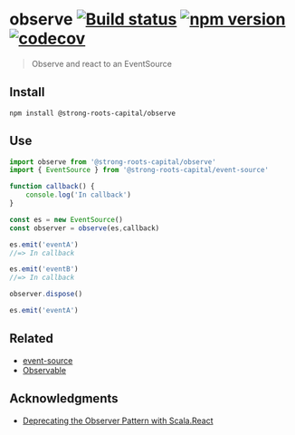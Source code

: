 # observe [![Build status](https://travis-ci.org/strong-roots-capital/observe.svg?branch=master)](https://travis-ci.org/strong-roots-capital/observe) [![npm version](https://img.shields.io/npm/v/@strong-roots-capital/observe.svg)](https://npmjs.org/package/@strong-roots-capital/observe) [![codecov](https://codecov.io/gh/strong-roots-capital/observe/branch/master/graph/badge.svg)](https://codecov.io/gh/strong-roots-capital/observe)

> Observe and react to an EventSource

## Install

``` shell
npm install @strong-roots-capital/observe
```

## Use

``` typescript
import observe from '@strong-roots-capital/observe'
import { EventSource } from '@strong-roots-capital/event-source'

function callback() {
    console.log('In callback')
}

const es = new EventSource()
const observer = observe(es,callback)

es.emit('eventA')
//=> In callback

es.emit('eventB')
//=> In callback

observer.dispose()

es.emit('eventA')
```

## Related

- [event-source](https://github.com/strong-roots-capital/event-source)
- [Observable](https://github.com/strong-roots-capital/observable)

## Acknowledgments

- [Deprecating the Observer Pattern with Scala.React](https://infoscience.epfl.ch/record/176887/files/DeprecatingObservers2012.pdf)

